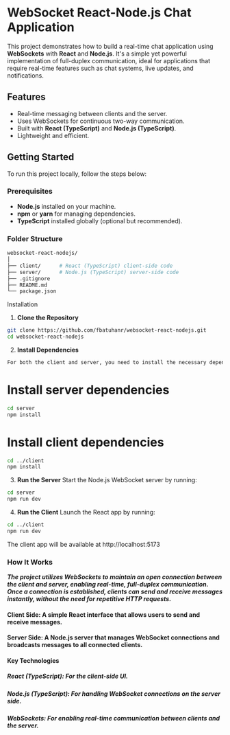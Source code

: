 # WebSocket React-Node.js Chat Application

This project demonstrates how to build a real-time chat application using **WebSockets** with **React** and **Node.js**. It's a simple yet powerful implementation of full-duplex communication, ideal for applications that require real-time features such as chat systems, live updates, and notifications.

## Features

- Real-time messaging between clients and the server.
- Uses WebSockets for continuous two-way communication.
- Built with **React (TypeScript)** and **Node.js (TypeScript)**.
- Lightweight and efficient.

## Getting Started

To run this project locally, follow the steps below:

### Prerequisites

- **Node.js** installed on your machine.
- **npm** or **yarn** for managing dependencies.
- **TypeScript** installed globally (optional but recommended).

### Folder Structure

```bash
websocket-react-nodejs/
│
├── client/      # React (TypeScript) client-side code
├── server/      # Node.js (TypeScript) server-side code
├── .gitignore
├── README.md
└── package.json
```

Installation
1. **Clone the Repository**
```bash
git clone https://github.com/fbatuhanr/websocket-react-nodejs.git
cd websocket-react-nodejs
```
2. **Install Dependencies**
```bash
For both the client and server, you need to install the necessary dependencies.
```


# Install server dependencies
```bash
cd server
npm install
```

# Install client dependencies
```bash
cd ../client
npm install
```
3. **Run the Server**
Start the Node.js WebSocket server by running:
```bash
cd server
npm run dev
```
4. **Run the Client**
Launch the React app by running:
```bash
cd ../client
npm run dev
```
The client app will be available at http://localhost:5173

### How It Works
 ***The project utilizes WebSockets to maintain an open connection between the client and server, enabling real-time, full-duplex communication. Once a connection is established, clients can send and receive messages instantly, without the need for repetitive HTTP requests.***

#### Client Side: A simple React interface that allows users to send and receive messages.
#### Server Side: A Node.js server that manages WebSocket connections and broadcasts messages to all connected clients.
#### Key Technologies
##### React (TypeScript): For the client-side UI.
##### Node.js (TypeScript): For handling WebSocket connections on the server side.
##### WebSockets: For enabling real-time communication between clients and the server.